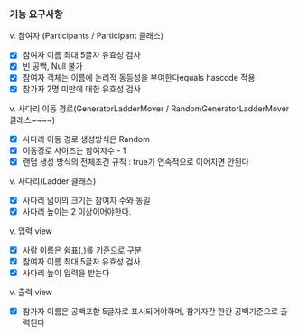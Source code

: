 ### 기능 요구사항
v. 참여자 (Participants / Participant 클래스)
- [x] 참여자 이름 최대 5글자 유효성 검사 
- [x] 빈 공백, Null 불가
- [x] 참여자 객체는 이름에 논리적 동등성을 부여한다equals hascode 적용
- [x] 참가자 2명 미만에 대한 유효성 검사 

v. 사다리 이동 경로(GeneratorLadderMover / RandomGeneratorLadderMover 클래스~~~~)
- [x] 사다리 이동 경로 생성방식은 Random
- [x] 이동경로 사이즈는 참여자수 - 1
- [x] 랜덤 생성 방식의 전체조건 규칙 : true가 연속적으로 이어지면 안된다
 
v. 사다리(Ladder 클래스) 
- [x] 사다리 넓이의 크기는 참여자 수와 동일 
- [x] 사다리 높이는 2 이상이어야한다. 

v. 입력 view
- [x] 사람 이름은 쉼표(,)를 기준으로 구분
- [x] 참여자 이름 최대 5글자 유효성 검사
- [x] 사다리 높이 입력을 받는다 

v. 출력 view
- [x] 참가자 이름은 공백포함 5글자로 표시되어야하며, 참가자간 한칸 공백기준으로 출력된다



 